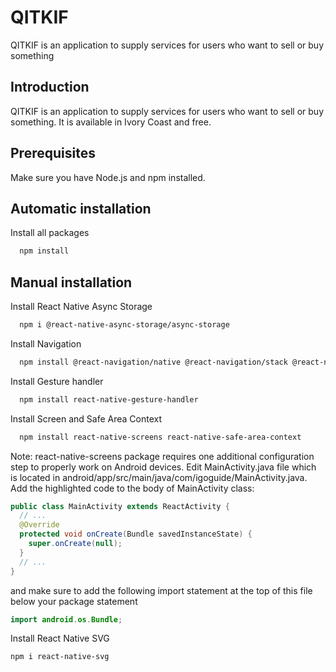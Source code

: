 
# QITKIF

QITKIF is an application to supply services for users who want to sell or buy something

## Introduction
QITKIF is an application to supply services for users who want to sell or buy something.
It is available in Ivory Coast and free.
## Prerequisites
Make sure you have Node.js and npm installed.
## Automatic installation

Install all packages
```bash
  npm install
```
## Manual installation
Install React Native Async Storage

```bash
  npm i @react-native-async-storage/async-storage
```

Install Navigation
```bash
  npm install @react-navigation/native @react-navigation/stack @react-navigation/bottom-tabs
```

Install Gesture handler
```bash
  npm install react-native-gesture-handler
```

Install Screen and Safe Area Context
```bash
  npm install react-native-screens react-native-safe-area-context
```
Note: react-native-screens package requires one additional configuration step to properly work on Android devices. Edit MainActivity.java file which is located in android/app/src/main/java/com/igoguide/MainActivity.java.
Add the highlighted code to the body of MainActivity class:
```java
public class MainActivity extends ReactActivity {
  // ...
  @Override
  protected void onCreate(Bundle savedInstanceState) {
    super.onCreate(null);
  }
  // ...
}
```
and make sure to add the following import statement at the top of this file below your package statement
```java
import android.os.Bundle;
```

Install React Native SVG
```bash
npm i react-native-svg
```
    